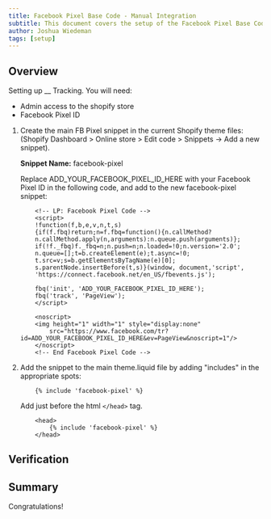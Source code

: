 ```yaml
---
title: Facebook Pixel Base Code - Manual Integration
subtitle: This document covers the setup of the Facebook Pixel Base Code - Manual integration for shopify. This integration is a backup to the Shopify default integration if that cannot be setup. 
author: Joshua Wiedeman
tags: [setup]
---
```


## Overview

Setting up __ Tracking. 
You will need:

- Admin access to the shopify store
- Facebook Pixel ID



1. Create the main FB Pixel snippet in the current Shopify theme files: (Shopify Dashboard > Online store > Edit code > Snippets -> Add a new snippet).
    
    **Snippet Name:**
    facebook-pixel

    Replace ADD_YOUR_FACEBOOK_PIXEL_ID_HERE with your Facebook Pixel ID in the following code, and add to the new facebook-pixel snippet:

    ```
        <!-- LP: Facebook Pixel Code -->
        <script>
        !function(f,b,e,v,n,t,s)
        {if(f.fbq)return;n=f.fbq=function(){n.callMethod?
        n.callMethod.apply(n,arguments):n.queue.push(arguments)};
        if(!f._fbq)f._fbq=n;n.push=n;n.loaded=!0;n.version='2.0';
        n.queue=[];t=b.createElement(e);t.async=!0;
        t.src=v;s=b.getElementsByTagName(e)[0];
        s.parentNode.insertBefore(t,s)}(window, document,'script',
        'https://connect.facebook.net/en_US/fbevents.js');
        
        fbq('init', 'ADD_YOUR_FACEBOOK_PIXEL_ID_HERE');
        fbq('track', 'PageView');
        </script>

        <noscript>
        <img height="1" width="1" style="display:none" 
            src="https://www.facebook.com/tr?id=ADD_YOUR_FACEBOOK_PIXEL_ID_HERE&ev=PageView&noscript=1"/>
        </noscript>
        <!-- End Facebook Pixel Code -->
    ```


3. Add the snippet to the main theme.liquid file by adding "includes" in the appropriate spots:

    ```
        {% include 'facebook-pixel' %}
    ```

    Add just before the html `</head>` tag. 

    ```
        <head>
            {% include 'facebook-pixel' %}
        </head>
    ```



## Verification

 
  



## Summary

Congratulations! 



